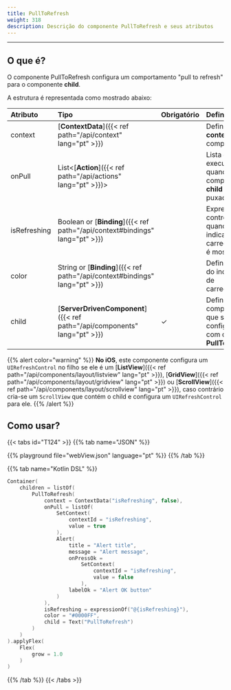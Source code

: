 ```yaml
---
title: PullToRefresh
weight: 318
description: Descrição do componente PullToRefresh e seus atributos
---
```


---

## O que é?

O componente PullToRefresh configura um comportamento "pull to refresh" para o componente **child**.

A estrutura é representada como mostrado abaixo:

| Atributo  | Tipo                                                  | Obrigatório | Definição                                                           |
| :-------- | :-------------------------------------------------- | :------- | :-------------------------------------------------------------------------------------------------- |
| context   | [**ContextData**]({{< ref path="/api/context" lang="pt" >}}) |          | Define um **context** para o componente. |
| onPull    | List<[**Action**]({{< ref path="/api/actions" lang="pt" >}})> |          | Lista de ações executadas quando o componente **child** é puxado. |
| isRefreshing | Boolean or [**Binding**]({{< ref path="/api/context#bindings" lang="pt" >}}) |          | Expressão que controla quando o indicador de carregamento é mostrado. |
| color     | String or [**Binding**]({{< ref path="/api/context#bindings" lang="pt" >}}) |          | Define a cor do indicador de carregamento. |
| child     | [**ServerDrivenComponent**]({{< ref path="/api/components" lang="pt" >}}) | ✓        | Define o componente que será configurado com o **PullToRefresh**. |

{{% alert color="warning" %}}
**No iOS**, este componente configura um `UIRefreshControl` no filho se ele é um [**ListView**]({{< ref path="/api/components/layout/listview" lang="pt" >}}), [**GridView**]({{< ref path="/api/components/layout/gridview" lang="pt" >}}) ou [**ScrollView**]({{< ref path="/api/components/layout/scrollview" lang="pt" >}}), caso contrário cria-se um `ScrollView` que contém o child e configura um `UIRefreshControl` para ele.
{{% /alert %}}

## Como usar?

{{< tabs id="T124" >}}
{{% tab name="JSON" %}}

<!-- json-playground:webView.json
{
    "_beagleComponent_": "beagle:container",
    "children": [
        {
            "_beagleComponent_": "beagle:pullToRefresh",
            "context": {
                "id": "isRefreshing",
                "value": false
            },
            "onPull": [
                {
                    "_beagleAction_": "beagle:setContext",
                    "contextId": "isRefreshing",
                    "value": true
                },
                {
                    "_beagleAction_": "beagle:alert",
                    "title": "Alert title",
                    "message": "Alert message",
                    "onPressOk": {
                        "_beagleAction_": "beagle:setContext",
                        "contextId": "isRefreshing",
                        "value": false
                    },
                    "labelOk": "Alert OK button"
                }
            ],
            "isRefreshing": "@{isRefreshing}",
            "color": "#0000FF",
            "child": {
                "_beagleComponent_": "beagle:text",
                "text": "PullToRefresh"
            }
        }
    ],
    "style" : {
        "flex" : {
            "grow": 1
        }
    }
}
-->

{{% playground file="webView.json" language="pt" %}}
{{% /tab %}}

{{% tab name="Kotlin DSL" %}}

```kotlin
Container(
    children = listOf(
        PullToRefresh(
            context = ContextData("isRefreshing", false),
            onPull = listOf(
                SetContext(
                    contextId = "isRefreshing",
                    value = true
                ),
                Alert(
                    title = "Alert title",
                    message = "Alert message",
                    onPressOk =
                        SetContext(
                            contextId = "isRefreshing",
                            value = false
                        ),
                    labelOk = "Alert OK button"
                )
            ),
            isRefreshing = expressionOf("@{isRefreshing}"),
            color = "#0000FF",
            child = Text("PullToRefresh")
        )
    )
).applyFlex(
    Flex(
        grow = 1.0
    )
)
```

{{% /tab %}}
{{< /tabs >}}
